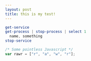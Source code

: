 ```yaml
---
layout: post
title: this is my test!
---
```


``` powershell
get-service
get-process | stop-process | select 1
  name, something
stop-service
```


```javascript
/* Some pointless Javascript */
var rawr = ["r", "a", "w", "r"];
```

